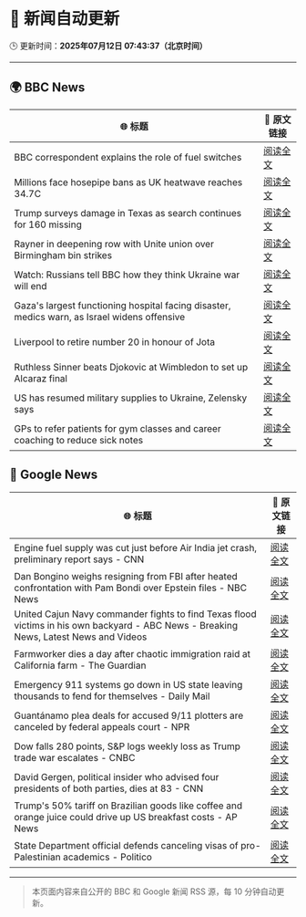 # 🧠 新闻自动更新

🕒 更新时间：**2025年07月12日 07:43:37（北京时间）**

---

## 🌍 BBC News

| 🌐 标题 | 🔗 原文链接 |
|--------|-------------|
| BBC correspondent explains the role of fuel switches | [阅读全文](https://www.bbc.com/news/videos/cx2vrdd5xkeo) |
| Millions face hosepipe bans as UK heatwave reaches 34.7C | [阅读全文](https://www.bbc.com/news/articles/crmv8x74ky9o) |
| Trump surveys damage in Texas as search continues for 160 missing | [阅读全文](https://www.bbc.com/news/articles/cr5vlp0pmdzo) |
| Rayner in deepening row with Unite union over Birmingham bin strikes | [阅读全文](https://www.bbc.com/news/articles/cx24de0d9rdo) |
| Watch: Russians tell BBC how they think Ukraine war will end | [阅读全文](https://www.bbc.com/news/videos/c1wp55wqq0lo) |
| Gaza's largest functioning hospital facing disaster, medics warn, as Israel widens offensive | [阅读全文](https://www.bbc.com/news/articles/cdx5zeywgrgo) |
| Liverpool to retire number 20 in honour of Jota | [阅读全文](https://www.bbc.com/sport/football/articles/cpqnwpxle79o) |
| Ruthless Sinner beats Djokovic at Wimbledon to set up Alcaraz final | [阅读全文](https://www.bbc.com/sport/tennis/articles/ckg52kr13ggo) |
| US has resumed military supplies to Ukraine, Zelensky says | [阅读全文](https://www.bbc.com/news/articles/crl04200dp4o) |
| GPs to refer patients for gym classes and career coaching to reduce sick notes | [阅读全文](https://www.bbc.com/news/articles/cwyx880d1w8o) |

## 📰 Google News

| 🌐 标题 | 🔗 原文链接 |
|--------|-------------|
| Engine fuel supply was cut just before Air India jet crash, preliminary report says - CNN | [阅读全文](https://news.google.com/rss/articles/CBMiekFVX3lxTE5ROFpCdnhCQzlNNW1OVTk1UkpfMjAwSGMzZ0NXTHRsT3RidWRVbExiS092enBORkRwNVNMR1Rjb18yRVEtM2NjMWpERGJPVVdlU05PcGJfMU9TWWtGcnBFOW9xUlFzUEFzMVZPdm9uMUROSS1iaVY5SjN30gF_QVVfeXFMUGlYd2tGbTBGek9SYkpqS090MmdBQnZ2cEI4UUIyd3FIVGVjWnA0bkx2WjZKNi1iTHZaVFNsQzJMbHlhXzVmQV80TkhfZ0NMX042WmtROGZwdzNJLWl5VTRfV3gtcloyc3NSOGVYdmFKaWpHY1dMYzZRR0dVaURGQQ?oc=5) |
| Dan Bongino weighs resigning from FBI after heated confrontation with Pam Bondi over Epstein files - NBC News | [阅读全文](https://news.google.com/rss/articles/CBMizgFBVV95cUxQSGU0Z21DbHlrZXRRc0NMVUlEX2RJa3NoNnpmNFplVGw5Y0RNb2tKblNUNGppZUJBUnhHci1aVDlDY1ZDVldXUF82WXpzazAxTU5fUmRtdDdhQ2JwQVlSTVp6ai1WVXQxSlM3bGFrQTZ5bXRSQ0NVNmprZ3NIQ2EybFBiVEZQYVNQLWtOb0NGQTQ4bGVtSVA1MzRyT2stRENSekFacFJKR1VOVUV6dXBaczJSME1pX0RtTGFaQUJIcW5LVWpYdi0wbWhVb2RtUdIBVkFVX3lxTE5pcEU1RTJUdy1MbXJrcDFSdklzclU3eVBRX2JkWlZRTlJvdWZTM0tHcmpDTlp3akJUdzlvRjNpaVhIcnhGSUdFREpJdTdaWHhQX19zenZ3?oc=5) |
| United Cajun Navy commander fights to find Texas flood victims in his own backyard - ABC News - Breaking News, Latest News and Videos | [阅读全文](https://news.google.com/rss/articles/CBMinwFBVV95cUxNN2NuSDRVRERtT19xNGc0cVhlWVpGZ0NianFkLTM3dGxHak9LdjdXTU9nb0hVb2ZaWWlxQ3Q4N2xocXJPNGxlcWNxMGlsLWpVbXhPUFdPMnJzOWZOQXQyREo4ZXNyc0pCOVRIVUNYT0xpOXRKYWZ3X0xFck9UQmIySDZldjQ1TUlTalpGSDFuN1RsTGpUQW1UcTBGdWtlYVHSAaQBQVVfeXFMUEIyMms1RHZ0YzVCNmg1RjZiU05Qd3BZaXJpN3NpOUtDYjNyb09sN05SS0NQNGN4Nm51SXBwMWc5NlJFdG0xam16VkFiZU85ZjBET3ZQYnhZdC01cUdpSnlKLUx3S000aXBNbkJ5Q19mY2RXZzJDRUk2bER2WmhBWkM0TXNZZHlKU3pKQVBVeVU4ZTEyajhkbW9GdG5iZmNXb1lsUXM?oc=5) |
| Farmworker dies a day after chaotic immigration raid at California farm - The Guardian | [阅读全文](https://news.google.com/rss/articles/CBMihwFBVV95cUxQZmVYRXNsR1huQzBudFQ4YWZoMThWOHRpbGhpTXlHaTNIZUFscXNDWWU0SXQ4MWdNSXJLR19PNlA4cTAzSGhiUVVXQ2NUazRSdmRtdExJLTZHMENDVUd2TUdlNUdxNERfT19EajFOQ0xHaHBNVHBfWE1abUdoZVl5T2pDRVBqR1k?oc=5) |
| Emergency 911 systems go down in US state leaving thousands to fend for themselves - Daily Mail | [阅读全文](https://news.google.com/rss/articles/CBMinAFBVV95cUxOeTNGMXdqdnloVG9nNUc0Z3lFY1cwSjg1OVJaV1NGTXZ2cjdxMTIxYlQxZ29Pd251dnBmMl9TemZpek9DT1pyRzJvRl9UeWNnS2ZiVjIxQXF1NHltd0QwbC05VzhHUE1YeThYbW1uV0tZQkVxamZQMWYtM3I0VnJZVWRtdkc5TW16YlZGMklpOWJVM0FpUTczcGZmVEY?oc=5) |
| Guantánamo plea deals for accused 9/11 plotters are canceled by federal appeals court - NPR | [阅读全文](https://news.google.com/rss/articles/CBMiiwFBVV95cUxPRGtYeXdVS0JISzZZUFZYTFU2UUFPWWNTazJIbHRFNmRrY3ZmbXlWOXpXUjJqTFM2SzlvZzZ5OUlaWUZXblVfMThKeDd4cG9uVVloSkU4cXM4UWVIM1pVTDlkOEFLVFpta1F6RVM2UmhYMGpLb0h5UnYtTkFMbTBEMXZlVUFucGlZbTNr?oc=5) |
| Dow falls 280 points, S&P logs weekly loss as Trump trade war escalates - CNBC | [阅读全文](https://news.google.com/rss/articles/CBMid0FVX3lxTE4xOTA5alhNNDVXTXlqVFVWYUhCN1ZvTjdlTUhfY2dXTDRvdkIwUjM2QThfZnhkajhPVExseDhvWER2RFhFUTVsNW9CaGxJSWk2dTQyeGVJMlpDRVpRRDkyekhtZDJra3V5SHd0VDNhU2R6RnEwY1F3?oc=5) |
| David Gergen, political insider who advised four presidents of both parties, dies at 83 - CNN | [阅读全文](https://news.google.com/rss/articles/CBMiaEFVX3lxTFBzRFJxb3dBTndZU0tQdGVMbW1TbU1RZEF6djUtUkVleDJQaG9UeGp5S3pXeWxpRE1pUXpLZ05KcFVyeXJJY1NvOVRXLUFFVEM2clZoMGQ2LTU4ZzMyR3doMXdUVzV3RmR1?oc=5) |
| Trump's 50% tariff on Brazilian goods like coffee and orange juice could drive up US breakfast costs - AP News | [阅读全文](https://news.google.com/rss/articles/CBMiogFBVV95cUxNMXB3ZEVrQThmTEJDc3Bwa241MkFXV1NzNWJybXpmbHVGa1NsQ1ZNLUs3Z3ZsaGFXV2poTG1ya25WdlhCcXRja1Q5TUl5aUNoQ0ZfZlJsd0wyZl9tZUtyV1AwWXB0UmFocmZIY1JTd2FRUGJBanlOZS1HbW1SQ29udGhqMm1GSU1LdEh3UURoYzMxdndtTG5WZDZ3aGcxOExzVkE?oc=5) |
| State Department official defends canceling visas of pro-Palestinian academics - Politico | [阅读全文](https://news.google.com/rss/articles/CBMimAFBVV95cUxOc182ZWxnTE1RMjVfaFh0N2I5by1aaU04UXVyTi05a0FJWnNRRFRZVDUzT0M4bExhRXQ3TEpiZ1ZLdlRERmxrWl81OS14dk84NmVwQWZnQU5xYm14TmhKNC1XakVxeG9zbTVNcHUxSi0zRjN6Yjc4R2phMFpVTGROYnNib1pZbEluVkFFWmxVZlFPbTZ0aXItNw?oc=5) |

---
> 本页面内容来自公开的 BBC 和 Google 新闻 RSS 源，每 10 分钟自动更新。